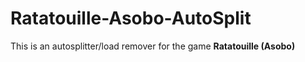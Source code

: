# Ratatouille-Asobo-AutoSplit

This is an autosplitter/load remover for the game **Ratatouille (Asobo)**